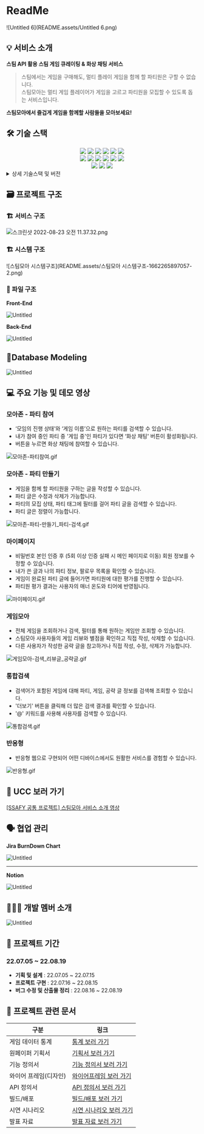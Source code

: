 # ReadMe



![Untitled 6](README.assets/Untitled 6.png)


## 💡 서비스 소개

**스팀 API 활용 스팀 게임 큐레이팅 & 화상 채팅 서비스**

> 스팀에서는 게임을 구매해도, 멀티 플레이 게임을 함께 할 파티원은 구할 수 없습니다.<br>
스팀모아는 멀티 게임 플레이어가 게임을 고르고 파티원을 모집할 수 있도록 돕는 서비스입니다.

**스팀모아에서 즐겁게 게임을 함께할 사람들을 모아보세요!**

## 🛠️ 기술 스택
<div align=center> 
  <img src="https://img.shields.io/badge/java-007396?style=for-the-badge&logo=java&logoColor=white">  
  <img src="https://img.shields.io/badge/mysql-4479A1?style=for-the-badge&logo=mysql&logoColor=white"> 
  <img src="https://img.shields.io/badge/spring-6DB33F?style=for-the-badge&logo=spring&logoColor=white"> 
  <img src="https://img.shields.io/badge/springSecurity-6DB33F?style=for-the-badge&logo=springsecurity&logoColor=white"> 
  <img src="https://img.shields.io/badge/Gradle-02303A?style=for-the-badge&logo=gradle&logoColor=white"> 
  <img src="https://img.shields.io/badge/NGINX-009639?style=for-the-badge&logo=nginx&logoColor=white"> 
  <br>

  <img src="https://img.shields.io/badge/html5-E34F26?style=for-the-badge&logo=html5&logoColor=white"> 
  <img src="https://img.shields.io/badge/css-1572B6?style=for-the-badge&logo=css3&logoColor=white"> 
  <img src="https://img.shields.io/badge/javascript-F7DF1E?style=for-the-badge&logo=javascript&logoColor=black"> 
  <img src="https://img.shields.io/badge/react-61DAFB?style=for-the-badge&logo=react&logoColor=black"> 
  <img src="https://img.shields.io/badge/ReactRouter-CA4245?style=for-the-badge&logo=reactrouter&logoColor=white">
  <img src="https://img.shields.io/badge/openid-F78C40?style=for-the-badge&logo=openid&logoColor=white">
  <br>

  <img src="https://img.shields.io/badge/gitlab-FC6D26?style=for-the-badge&logo=gitlab&logoColor=white">
  <img src="https://img.shields.io/badge/git-F05032?style=for-the-badge&logo=git&logoColor=white">
  <img src="https://img.shields.io/badge/notion-CA4245?style=for-the-badge&logo=notion&logoColor=white">
  <br>
</div>

<details>
<summary>상세 기술스택 및 버전</summary>

| 구분 | 기술스택 | 상세 | 버전 |  
| --- | --- | --- | --- | 
| 공통 | 형상관리 | Gitlab | - |  
|  | 이슈관리 | Jira | - |  
|  | 커뮤니케이션 | Matamost, Notion | - |  
| Front-end | HTML5 |  | - |  
|  | CSS3 |  | - |  
|  |  | postcss | 8.4.14 |  
|  |  | tailwindcss | 3.1.6 |  
|  | JavaScript(ES6) |  | - |  
|  | React | React | 17.0.2 | 
|  |  | react-router-dom | 6.3.0 |  
|  |  | recoil | 0.7.4 |  
|  |  | openvidu-browser | 2.22.0 |  
|  |  | axios | 0.27.2 |  
|  |  | jwt-decode | 3.1.2 |  
|  |  | sweetalert2 | 11.4.26 |  
|  |  | lodash | 4.17.21 |  
|  |  | @fontawesome | 6.1.2 |  
|  | IDE | VisualStudioCode | 1.69.2 |  
| Back-end | Java | JDK | 1.8.0_192 |  
|  | SpringBoot | springboot | 2.7.1 |  
|  |  | Gradle | 7.5 |  
|  |  | SpringSecurity | - |  
|  |  | querydsl | - |  
|  |  | jpa | - |  
|  | API관리 | Swagger | 2.9.2 |  
|  | jwt |  | 3.10.3 |  
|  | jsonwebtoken |  | 1.1.1 |  
|  | DB | MySQL | 8.0.30-0ubuntu0.20.04.2 |  
|  | IDE | IntelliJ Ultimate | - |  
</details>

## 🗃️ 프로젝트 구조

### 🏗️ 서비스 구조
![스크린샷 2022-08-23 오전 11.37.32.png](ReadMe%208118f36887da4163b0ce9d919fa5ba90/%25E1%2584%2589%25E1%2585%25B3%25E1%2584%258F%25E1%2585%25B3%25E1%2584%2585%25E1%2585%25B5%25E1%2586%25AB%25E1%2584%2589%25E1%2585%25A3%25E1%2586%25BA_2022-08-23_%25E1%2584%258B%25E1%2585%25A9%25E1%2584%258C%25E1%2585%25A5%25E1%2586%25AB_11.37.32.png)

### 🏗️ 시스템 구조

![스팀모아 시스템구조](README.assets/스팀모아 시스템구조-1662265897057-2.png)

### 📂 파일 구조

**Front-End**

![Untitled](ReadMe%208118f36887da4163b0ce9d919fa5ba90/Untitled.png)

**Back-End**

![Untitled](ReadMe%208118f36887da4163b0ce9d919fa5ba90/Untitled%201.png)
## 🔗****Database Modeling****

![Untitled](ReadMe%208118f36887da4163b0ce9d919fa5ba90/Untitled%202.png)

## 💻 주요 기능 및 데모 영상

### **모아존 - 파티 참여**

- ‘모임의 진행 상태’와 ‘게임 이름’으로 원하는 파티를 검색할 수 있습니다.
- 내가 참여 중인 파티 중 '게임 중'인 파티가 있다면 ‘화상 채팅' 버튼이 활성화됩니다.
- 버튼을 누르면 화상 채팅에 참여할 수 있습니다.

![모아존-파티참여.gif](ReadMe%208118f36887da4163b0ce9d919fa5ba90/%25EB%25AA%25A8%25EC%2595%2584%25EC%25A1%25B4-%25ED%258C%258C%25ED%258B%25B0%25EC%25B0%25B8%25EC%2597%25AC.gif)

### **모아존 - 파티 만들기**

- 게임을 함께 할 파티원을 구하는 글을 작성할 수 있습니다.
- 파티 글은 수정과 삭제가 가능합니다.
- 파티의 모집 상태, 파티 태그에 필터를 걸어 파티 글을 검색할 수 있습니다.
- 파티 글은 정렬이 가능합니다.

![모아존-파티-만들기_파티-검색.gif](ReadMe%208118f36887da4163b0ce9d919fa5ba90/%25EB%25AA%25A8%25EC%2595%2584%25EC%25A1%25B4-%25ED%258C%258C%25ED%258B%25B0-%25EB%25A7%258C%25EB%2593%25A4%25EA%25B8%25B0_%25ED%258C%258C%25ED%258B%25B0-%25EA%25B2%2580%25EC%2583%2589.gif)

### **마이페이지**

- 비밀번호 본인 인증 후 (5회 이상 인증 실패 시 메인 페이지로 이동) 회원 정보를 수정할 수 있습니다.
- 내가 쓴 글과 나의 파티 정보, 팔로우 목록을 확인할 수 있습니다.
- 게임이 완료된 파티 글에 들어가면 파티원에 대한 평가를 진행할 수 있습니다.
- 파티원 평가 결과는 사용자의 매너 온도와 티어에 반영됩니다.

![마이페이지.gif](ReadMe%208118f36887da4163b0ce9d919fa5ba90/%25EB%25A7%2588%25EC%259D%25B4%25ED%258E%2598%25EC%259D%25B4%25EC%25A7%2580.gif)

### **게임모아**

- 전체 게임을 조회하거나 검색, 필터를 통해 원하는 게임만 조회할 수 있습니다.
- 스팀모아 사용자들의 게임 리뷰와 별점을 확인하고 직접 작성, 삭제할 수 있습니다.
- 다른 사용자가 작성한 공략 글을 참고하거나 직접 작성, 수정, 삭제가 가능합니다.

![게임모아-검색_리뷰글_공략글.gif](ReadMe%208118f36887da4163b0ce9d919fa5ba90/%25EA%25B2%258C%25EC%259E%2584%25EB%25AA%25A8%25EC%2595%2584-%25EA%25B2%2580%25EC%2583%2589_%25EB%25A6%25AC%25EB%25B7%25B0%25EA%25B8%2580_%25EA%25B3%25B5%25EB%259E%25B5%25EA%25B8%2580.gif)

### **통합검색**

- 검색어가 포함된 게임에 대해 파티, 게임, 공략 글 정보를 검색해 조회할 수 있습니다.
- '더보기' 버튼을 클릭해 더 많은 검색 결과를 확인할 수 있습니다.
- '@' 키워드를 사용해 사용자를 검색할 수 있습니다.

![통합검색.gif](ReadMe%208118f36887da4163b0ce9d919fa5ba90/%25ED%2586%25B5%25ED%2595%25A9%25EA%25B2%2580%25EC%2583%2589.gif)

### **반응형**

- 반응형 웹으로 구현되어 어떤 디바이스에서도 원활한 서비스를 경험할 수 있습니다.

![반응형.gif](ReadMe%208118f36887da4163b0ce9d919fa5ba90/%25EB%25B0%2598%25EC%259D%2591%25ED%2598%2595.gif)

## 🎥 UCC 보러 가기

[[SSAFY 공통 프로젝트] 스팀모아 서비스 소개 영상](https://www.youtube.com/watch?v=jqCjCKxyFKE)

## 🗣️ 협업 관리

**Jira BurnDown Chart**

![Untitled](ReadMe%208118f36887da4163b0ce9d919fa5ba90/Untitled%203.png)

---

**Notion**

![Untitled](ReadMe%208118f36887da4163b0ce9d919fa5ba90/Untitled%204.png)

## 👩‍👩‍👧 개발 멤버 소개

![Untitled](ReadMe%208118f36887da4163b0ce9d919fa5ba90/Untitled%205.png)

## 📅 프로젝트 기간

### 22.07.05 ~ 22.08.19

- **기획 및 설계** : 22.07.05 ~ 22.07.15
- **프로젝트 구현** : 22.07.16 ~ 22.08.15
- **버그 수정 및 산출물 정리** : 22.08.16 ~ 22.08.19

## 📄 프로젝트 관련 문서

| 구분 | 링크 |
| --- | --- |
| 게임 데이터 통계 | [통계 보러 가기](https://www.notion.so/SteamMoa-DB-8393ef6ec36843259b5a584c9068ebd3) |
| 원페이퍼 기획서 | [기획서 보러 가기](https://www.notion.so/2b5d913f760d4d05ada36b25f1e3e268) |
| 기능 정의서 | [기능 정의서 보러 가기](https://docs.google.com/spreadsheets/d/1WfJoLFtwinLhnWlKR11bC-UEMn59IrG46p22vAHViIw/edit#gid=1408271660)|
| 와이어 프레임(디자인) | [와이어프레임 보러 가기](https://www.figma.com/file/Zrl14ZgPRxZdzvOj1vSIpC/Untitled) |
| API 정의서 | [API 정의서 보러 가기](https://www.notion.so/a8af2ba49b1b47f5b281d92ba527af9a) |
| 빌드/배포 | [빌드/배포 보러 가기](https://lab.ssafy.com/s07-webmobile1-sub2/S07P12A303/-/blob/c476de65f5d1eea007ffd5fd4b6b7a8d126a1c48/exec/%ED%94%84%EB%A1%9C%EC%A0%9D%ED%8A%B8_%ED%8F%AC%ED%8C%85%EB%A7%A4%EB%89%B4%EC%96%BC.docx) |
| 시연 시나리오 | [시연 시나리오 보러 가기](https://lab.ssafy.com/s07-webmobile1-sub2/S07P12A303/-/blob/c476de65f5d1eea007ffd5fd4b6b7a8d126a1c48/exec/%EC%8A%A4%ED%8C%80%20%EB%AA%A8%EC%95%84%20%EC%8B%9C%EC%97%B0%20%EC%8B%9C%EB%82%98%EB%A6%AC%EC%98%A4.pdf) |
| 발표 자료 | [발표 자료 보러 가기](https://lab.ssafy.com/s07-webmobile1-sub2/S07P12A303/-/blob/c476de65f5d1eea007ffd5fd4b6b7a8d126a1c48/Presentation/%EC%84%9C%EC%9A%B8_3%EB%B0%98_A303_%EB%B0%9C%ED%91%9C%EC%9E%90%EB%A3%8C.pdf)  |
